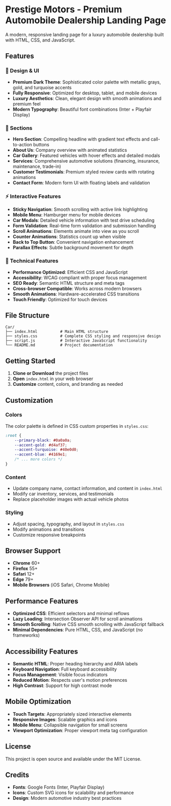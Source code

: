 # Prestige Motors - Premium Automobile Dealership Landing Page

A modern, responsive landing page for a luxury automobile dealership built with HTML, CSS, and JavaScript.

## Features

### 🎨 Design & UI
- **Premium Dark Theme**: Sophisticated color palette with metallic grays, gold, and turquoise accents
- **Fully Responsive**: Optimized for desktop, tablet, and mobile devices
- **Luxury Aesthetics**: Clean, elegant design with smooth animations and premium feel
- **Modern Typography**: Beautiful font combinations (Inter + Playfair Display)

### 🚗 Sections
- **Hero Section**: Compelling headline with gradient text effects and call-to-action buttons
- **About Us**: Company overview with animated statistics
- **Car Gallery**: Featured vehicles with hover effects and detailed modals
- **Services**: Comprehensive automotive solutions (financing, insurance, maintenance, trade-in)
- **Customer Testimonials**: Premium styled review cards with rotating animations
- **Contact Form**: Modern form UI with floating labels and validation

### ⚡ Interactive Features
- **Sticky Navigation**: Smooth scrolling with active link highlighting
- **Mobile Menu**: Hamburger menu for mobile devices
- **Car Modals**: Detailed vehicle information with test drive scheduling
- **Form Validation**: Real-time form validation and submission handling
- **Scroll Animations**: Elements animate into view as you scroll
- **Counter Animations**: Statistics count up when visible
- **Back to Top Button**: Convenient navigation enhancement
- **Parallax Effects**: Subtle background movement for depth

### 🔧 Technical Features
- **Performance Optimized**: Efficient CSS and JavaScript
- **Accessibility**: WCAG compliant with proper focus management
- **SEO Ready**: Semantic HTML structure and meta tags
- **Cross-browser Compatible**: Works across modern browsers
- **Smooth Animations**: Hardware-accelerated CSS transitions
- **Touch Friendly**: Optimized for touch devices

## File Structure

```
Car/
├── index.html          # Main HTML structure
├── styles.css          # Complete CSS styling and responsive design
├── script.js           # Interactive JavaScript functionality
└── README.md           # Project documentation
```

## Getting Started

1. **Clone or Download** the project files
2. **Open** `index.html` in your web browser
3. **Customize** content, colors, and branding as needed

## Customization

### Colors
The color palette is defined in CSS custom properties in `styles.css`:
```css
:root {
    --primary-black: #0a0a0a;
    --accent-gold: #d4af37;
    --accent-turquoise: #40e0d0;
    --accent-blue: #4169e1;
    /* ... more colors */
}
```

### Content
- Update company name, contact information, and content in `index.html`
- Modify car inventory, services, and testimonials
- Replace placeholder images with actual vehicle photos

### Styling
- Adjust spacing, typography, and layout in `styles.css`
- Modify animations and transitions
- Customize responsive breakpoints

## Browser Support

- **Chrome** 60+
- **Firefox** 55+
- **Safari** 12+
- **Edge** 79+
- **Mobile Browsers** (iOS Safari, Chrome Mobile)

## Performance Features

- **Optimized CSS**: Efficient selectors and minimal reflows
- **Lazy Loading**: Intersection Observer API for scroll animations
- **Smooth Scrolling**: Native CSS smooth scrolling with JavaScript fallback
- **Minimal Dependencies**: Pure HTML, CSS, and JavaScript (no frameworks)

## Accessibility Features

- **Semantic HTML**: Proper heading hierarchy and ARIA labels
- **Keyboard Navigation**: Full keyboard accessibility
- **Focus Management**: Visible focus indicators
- **Reduced Motion**: Respects user's motion preferences
- **High Contrast**: Support for high contrast mode

## Mobile Optimization

- **Touch Targets**: Appropriately sized interactive elements
- **Responsive Images**: Scalable graphics and icons
- **Mobile Menu**: Collapsible navigation for small screens
- **Viewport Optimization**: Proper viewport meta tag configuration

## License

This project is open source and available under the MIT License.

## Credits

- **Fonts**: Google Fonts (Inter, Playfair Display)
- **Icons**: Custom SVG icons for scalability and performance
- **Design**: Modern automotive industry best practices

